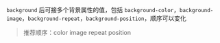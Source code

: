 `background` 后可接多个背景属性的值，包括 `background-color`，`background-image`，`background-repeat`，`background-position`，顺序可以变化

> 推荐顺序：color image repeat position